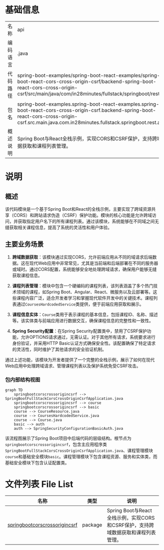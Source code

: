 # 基础信息

|      |      |
|------|------|
| 名称 | api |
| 编码语言 | .java |
| 代码路径 | spring-boot-examples/spring-boot-react-examples/spring-boot-react-cors-cross-origin-csrf/backend-spring-boot-react-cors-cross-origin-csrf/src/main/java/com/in28minutes/fullstack/springboot/rest/api |
| 包名 | spring-boot-examples.spring-boot-react-examples.spring-boot-react-cors-cross-origin-csrf.backend-spring-boot-react-cors-cross-origin-csrf.src.main.java.com.in28minutes.fullstack.springboot.rest.api |
| 概述说明 | Spring Boot与React全栈示例，实现CORS和CSRF保护，支持跨域数据获取和课程列表管理。 |

# 说明

## 概述

该代码模块是一个基于Spring Boot和React的全栈示例，主要实现了跨域资源共享（CORS）和跨站请求伪造（CSRF）保护功能。模块的核心功能是允许跨域访问，并获取指定用户名下的所有课程列表。通过该模块，系统能够在不同域之间无缝获取相关课程信息，提高了系统的灵活性和用户体验。

## 主要业务场景

1. **跨域数据获取**：该模块通过实现CORS，允许前端应用从不同的域请求后端数据。这在现代Web应用中非常常见，尤其是当前端和后端部署在不同的服务器或域时。通过CORS配置，系统能够安全地处理跨域请求，确保用户能够无缝获取课程信息。

2. **课程列表管理**：模块中包含一个硬编码的课程列表，该列表涵盖了多个热门技术领域的课程，如Spring Boot、Angular、React、微服务以及云部署等。这些课程内容广泛，适合开发者学习和掌握现代软件开发中的关键技术。课程列表通过`CoursesHardcodedService`类提供，便于前端应用获取和展示。

3. **课程信息实体**：`Course`类用于表示课程的基本信息，包括课程ID、名称、描述等。该实体类与前端应用进行数据交互，确保课程信息的完整性和一致性。

4. **Spring Security配置**：在Spring Security配置类中，禁用了CSRF保护功能，允许OPTIONS请求通过，无需认证。对于其他所有请求，系统要求进行身份验证，并采用HTTP Basic认证方式确保安全性。该配置确保了特定请求的灵活性，同时维护了其他请求的安全验证机制。

通过上述功能，该模块为开发者提供了一个完整的全栈示例，展示了如何在现代Web应用中处理跨域请求、管理课程列表以及保护系统免受CSRF攻击。


### 包内部结构视图

```mermaid
graph TD
    springbootcorscrossorigincsrf --> SpringBootFullStackCorsCrossOriginCsrfApplication.java
    springbootcorscrossorigincsrf --> course
    springbootcorscrossorigincsrf --> basic
    course --> CourseResource.java
    course --> CoursesHardcodedService.java
    course --> Course.java
    basic --> auth
    auth --> SpringSecurityConfigurationBasicAuth.java
```

该流程图展示了Spring Boot项目中后端代码的层级结构。根节点为`springbootcorscrossorigincsrf`，包含主应用程序类`SpringBootFullStackCorsCrossOriginCsrfApplication.java`、课程管理模块`course`和基础安全模块`basic`。课程管理模块下包含课程资源、服务和实体类，而基础安全模块下包含认证配置类。

# 文件列表 File List

| 名称   | 类型  | 说明 |
|-------|------|-------------|
| [springbootcorscrossorigincsrf](springbootcorscrossorigincsrf/_module.md) | package | Spring Boot与React全栈示例，实现CORS和CSRF保护，支持跨域数据获取和课程列表管理。 |


